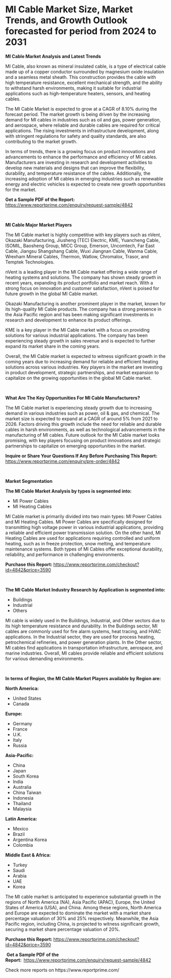 <p><h1>MI Cable Market Size, Market Trends, and Growth Outlook forecasted for period from 2024 to 2031</h1></p><p><strong>MI Cable Market Analysis and Latest Trends</strong></p>
<p><p>MI Cable, also known as mineral insulated cable, is a type of electrical cable made up of a copper conductor surrounded by magnesium oxide insulation and a seamless metal sheath. This construction provides the cable with high temperature resistance, excellent mechanical strength, and the ability to withstand harsh environments, making it suitable for industrial applications such as high-temperature heaters, sensors, and heating cables.</p><p>The MI Cable Market is expected to grow at a CAGR of 8.10% during the forecast period. The market growth is being driven by the increasing demand for MI cables in industries such as oil and gas, power generation, and aerospace, where reliable and durable cables are required for critical applications. The rising investments in infrastructure development, along with stringent regulations for safety and quality standards, are also contributing to the market growth.</p><p>In terms of trends, there is a growing focus on product innovations and advancements to enhance the performance and efficiency of MI cables. Manufacturers are investing in research and development activities to develop new materials and designs that can improve the flexibility, durability, and temperature resistance of the cables. Additionally, the increasing adoption of MI cables in emerging industries such as renewable energy and electric vehicles is expected to create new growth opportunities for the market.</p></p>
<p><strong>Get a Sample PDF of the Report:&nbsp;</strong> <a href="https://www.reportprime.com/enquiry/request-sample/4842">https://www.reportprime.com/enquiry/request-sample/4842</a></p>
<p>&nbsp;</p>
<p><strong>MI Cable Major Market Players</strong></p>
<p><p>The MI Cable market is highly competitive with key players such as nVent, Okazaki Manufacturing, Jiusheng (TEC) Electric, KME, Yuancheng Cable, ISOMIL, Baosheng Group, MICC Group, Emerson, Uncomtech, Far East Cable, Jiangsu Shangshang Cable, Wuxi Jiangnan Cable, Wanma Cable, Wrexham Mineral Cables, Thermon, Watlow, Chromalox, Trasor, and Temptek Technologies.</p><p>nVent is a leading player in the MI Cable market offering a wide range of heating systems and solutions. The company has shown steady growth in recent years, expanding its product portfolio and market reach. With a strong focus on innovation and customer satisfaction, nVent is poised for future growth in the global MI Cable market.</p><p>Okazaki Manufacturing is another prominent player in the market, known for its high-quality MI Cable products. The company has a strong presence in the Asia Pacific region and has been making significant investments in research and development to enhance its product offerings.</p><p>KME is a key player in the MI Cable market with a focus on providing solutions for various industrial applications. The company has been experiencing steady growth in sales revenue and is expected to further expand its market share in the coming years.</p><p>Overall, the MI Cable market is expected to witness significant growth in the coming years due to increasing demand for reliable and efficient heating solutions across various industries. Key players in the market are investing in product development, strategic partnerships, and market expansion to capitalize on the growing opportunities in the global MI Cable market.</p></p>
<p>&nbsp;</p>
<p><strong>What Are The Key Opportunities For MI Cable Manufacturers?</strong></p>
<p><p>The MI Cable market is experiencing steady growth due to increasing demand in various industries such as power, oil & gas, and chemical. The market size is expected to expand at a CAGR of around 5% from 2021 to 2026. Factors driving this growth include the need for reliable and durable cables in harsh environments, as well as technological advancements in the manufacturing of MI cables. Future outlook for the MI Cable market looks promising, with key players focusing on product innovations and strategic partnerships to capitalize on emerging opportunities in the market.</p></p>
<p><strong>Inquire or Share Your Questions If Any Before Purchasing This Report:</strong> <a href="https://www.reportprime.com/enquiry/pre-order/4842">https://www.reportprime.com/enquiry/pre-order/4842</a></p>
<p>&nbsp;</p>
<p><strong>Market Segmentation</strong></p>
<p><strong>The MI Cable Market Analysis by types is segmented into:</strong></p>
<p><ul><li>MI Power Cables</li><li>MI Heating Cables</li></ul></p>
<p><p>MI Cable market is primarily divided into two main types: MI Power Cables and MI Heating Cables. MI Power Cables are specifically designed for transmitting high voltage power in various industrial applications, providing a reliable and efficient power transmission solution. On the other hand, MI Heating Cables are used for applications requiring controlled and uniform heating, such as in freeze protection, snow melting, and temperature maintenance systems. Both types of MI Cables offer exceptional durability, reliability, and performance in challenging environments.</p></p>
<p><strong>Purchase this Report:&nbsp;</strong><a href="https://www.reportprime.com/checkout?id=4842&price=3590">https://www.reportprime.com/checkout?id=4842&price=3590</a></p>
<p>&nbsp;</p>
<p><strong>The MI Cable Market Industry Research by Application is segmented into:</strong></p>
<p><ul><li>Buildings</li><li>Industrial</li><li>Others</li></ul></p>
<p><p>MI cable is widely used in the Buildings, Industrial, and Other sectors due to its high temperature resistance and durability. In the Buildings sector, MI cables are commonly used for fire alarm systems, heat tracing, and HVAC applications. In the Industrial sector, they are used for process heating, petrochemical refineries, and power generation plants. In the Other sector, MI cables find applications in transportation infrastructure, aerospace, and marine industries. Overall, MI cables provide reliable and efficient solutions for various demanding environments.</p></p>
<p>&nbsp;</p>
<p><strong>In terms of Region, the MI Cable Market Players available by Region are:</strong></p>
<p>
    <p> <strong> North America: </strong>
        <ul>
            <li>United States</li>
            <li>Canada</li>
        </ul>
        </p> 
    <p> <strong> Europe: </strong>
        <ul>
            <li>Germany</li>
            <li>France</li>
            <li>U.K.</li>
            <li>Italy</li>
            <li>Russia</li>
        </ul>
        </p> 
    <p> <strong> Asia-Pacific: </strong>
        <ul>
            <li>China</li>
            <li>Japan</li>
            <li>South Korea</li>
            <li>India</li>
            <li>Australia</li>
            <li>China Taiwan</li>
            <li>Indonesia</li>
            <li>Thailand</li>
            <li>Malaysia</li>
        </ul>
        </p> 
    <p> <strong> Latin America: </strong>
        <ul>
            <li>Mexico</li>
            <li>Brazil</li>
            <li>Argentina Korea</li>
            <li>Colombia</li>
        </ul>
        </p> 
    <p> <strong> Middle East & Africa: </strong>
        <ul>
            <li>Turkey</li>
            <li>Saudi</li>
            <li>Arabia</li>
            <li>UAE</li>
            <li>Korea</li>
        </ul>
    </p>
    </p>
<p><p>The MI cable market is anticipated to experience substantial growth in the regions of North America (NA), Asia Pacific (APAC), Europe, the United States of America (USA), and China. Among these regions, North America and Europe are expected to dominate the market with a market share percentage valuation of 30% and 25% respectively. Meanwhile, the Asia Pacific region, including China, is projected to witness significant growth, securing a market share percentage valuation of 20%.</p></p>
<p><strong>Purchase this Report: </strong><a href="https://www.reportprime.com/checkout?id=4842&price=3590">https://www.reportprime.com/checkout?id=4842&price=3590</a></p>
<p>&nbsp;<strong>Get a Sample PDF of the Report:&nbsp;&nbsp;</strong><a href="https://www.reportprime.com/enquiry/request-sample/4842">https://www.reportprime.com/enquiry/request-sample/4842</a></p>
<p><strong></strong></p>
<p>Check more reports on https://www.reportprime.com/</p>